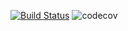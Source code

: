 [![Build Status](https://app.travis-ci.com/himax82/pasport_client.svg?branch=master)](https://app.travis-ci.com/himax82/pasport_client)
![codecov](https://codecov.io/gh/himax82/UrlShortCut/branch/master/graph/badge.svg?token=GMDHFHLXKR)

